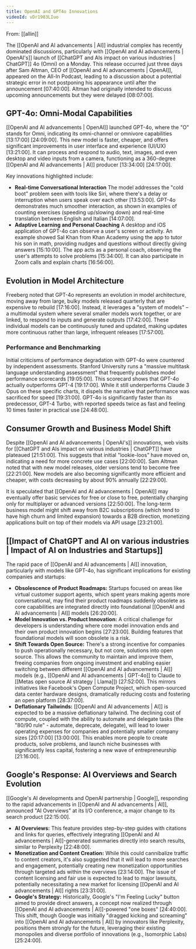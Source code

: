 ```yaml
---
title: OpenAI and GPT4o Innovations
videoId: vDr1983LIuo
---
```


From: [[allin]] <br/> 

The [[OpenAI and AI advancements | AI]] industrial complex has recently dominated discussions, particularly with [[OpenAI and AI advancements | OpenAI's]] launch of [[ChatGPT and AIs impact on various industries | ChatGPT]] 4o (Omni) on a Monday. This release occurred just three days after Sam Altman, CEO of [[OpenAI and AI advancements | OpenAI]], appeared on the All-In Podcast, leading to a discussion about a potential strategic error in not postponing his appearance until after the announcement <a class="yt-timestamp" data-t="07:40:00">[07:40:00]</a>. Altman had originally intended to discuss upcoming announcements but they were delayed <a class="yt-timestamp" data-t="08:07:00">[08:07:00]</a>.

## GPT-4o: Omni-Modal Capabilities

[[OpenAI and AI advancements | OpenAI]] launched GPT-4o, where the "O" stands for Omni, indicating its omni-channel or omnivore capabilities <a class="yt-timestamp" data-t="13:17:00">[13:17:00]</a> <a class="yt-timestamp" data-t="24:09:00">[24:09:00]</a>. This new model is faster, cheaper, and offers significant improvements in user interface and experience (UI/UX) <a class="yt-timestamp" data-t="13:21:00">[13:21:00]</a>. It can process and respond to audio, text, images, and even desktop and video inputs from a camera, functioning as a 360-degree [[OpenAI and AI advancements | AI]] producer <a class="yt-timestamp" data-t="13:34:00">[13:34:00]</a> <a class="yt-timestamp" data-t="24:17:00">[24:17:00]</a>.

Key innovations highlighted include:
*   **Real-time Conversational Interaction** The model addresses the "cold boot" problem seen with tools like Siri, where there's a delay or interruption when users speak over each other <a class="yt-timestamp" data-t="13:53:00">[13:53:00]</a>. GPT-4o demonstrates much smoother interaction, as shown in examples of counting exercises (speeding up/slowing down) and real-time translation between English and Italian <a class="yt-timestamp" data-t="14:07:00">[14:07:00]</a>.
*   **Adaptive Learning and Personal Coaching** A desktop and iOS application of GPT-4o can observe a user's screen or activity. An example showed Sal Khan from Khan Academy using the app to tutor his son in math, providing nudges and questions without directly giving answers <a class="yt-timestamp" data-t="15:10:00">[15:10:00]</a>. The app acts as a personal coach, observing the user's attempts to solve problems <a class="yt-timestamp" data-t="15:34:00">[15:34:00]</a>. It can also participate in Zoom calls and explain charts <a class="yt-timestamp" data-t="16:56:00">[16:56:00]</a>.

## Evolution in Model Architecture

Freeberg noted that GPT-4o represents an evolution in model architecture, moving away from large, bulky models released quarterly that are expensive to rebuild <a class="yt-timestamp" data-t="17:16:00">[17:16:00]</a>. Instead, it leverages a "system of models" – a multimodal system where several smaller models work together, or are linked, to respond to inputs and generate outputs <a class="yt-timestamp" data-t="17:42:00">[17:42:00]</a>. These individual models can be continuously tuned and updated, making updates more continuous rather than large, infrequent releases <a class="yt-timestamp" data-t="17:57:00">[17:57:00]</a>.

### Performance and Benchmarking

Initial criticisms of performance degradation with GPT-4o were countered by independent assessments. Stanford University runs a "massive multitask language understanding assessment" that frequently publishes model performance scorecards <a class="yt-timestamp" data-t="19:05:00">[19:05:00]</a>. This scorecard shows that GPT-4o actually outperforms GPT-4 <a class="yt-timestamp" data-t="19:17:00">[19:17:00]</a>. While it still underperforms Claude 3 Opus on these specific charts, it dispels the narrative that performance was sacrificed for speed <a class="yt-timestamp" data-t="19:31:00">[19:31:00]</a>. GPT-4o is significantly faster than its predecessor, GPT-4 Turbo, with reported speeds twice as fast and feeling 10 times faster in practical use <a class="yt-timestamp" data-t="24:48:00">[24:48:00]</a>.

## Consumer Growth and Business Model Shift

Despite [[OpenAI and AI advancements | OpenAI's]] innovations, web visits for [[ChatGPT and AIs impact on various industries | ChatGPT]] have plateaued <a class="yt-timestamp" data-t="21:51:00">[21:51:00]</a>. This suggests that initial "lookie-loos" have moved on, indicating a need for more concrete use cases <a class="yt-timestamp" data-t="22:00:00">[22:00:00]</a>. Sam Altman noted that with new model releases, older versions tend to become free <a class="yt-timestamp" data-t="22:21:00">[22:21:00]</a>. New models are also becoming significantly more efficient and cheaper, with costs decreasing by about 90% annually <a class="yt-timestamp" data-t="22:29:00">[22:29:00]</a>.

It is speculated that [[OpenAI and AI advancements | OpenAI]] may eventually offer basic services for free or close to free, potentially charging only for multiplayer or advanced versions <a class="yt-timestamp" data-t="22:50:00">[22:50:00]</a>. The long-term business model might shift away from B2C subscriptions (which tend to have high churn and limited expansion) towards a B2B direction, monetizing applications built on top of their models via API usage <a class="yt-timestamp" data-t="23:21:00">[23:21:00]</a>.

## [[Impact of ChatGPT and AI on various industries | Impact of AI on Industries and Startups]]

The rapid pace of [[OpenAI and AI advancements | AI]] innovation, particularly with models like GPT-4o, has significant implications for existing companies and startups:

*   **Obsolescence of Product Roadmaps:** Startups focused on areas like virtual customer support agents, which spent years making agents more conversational, may find their product roadmaps suddenly obsolete as core capabilities are integrated directly into foundational [[OpenAI and AI advancements | AI]] models <a class="yt-timestamp" data-t="26:20:00">[26:20:00]</a>.
*   **Model Innovation vs. Product Innovation:** A critical challenge for developers is understanding where core model innovation ends and their own product innovation begins <a class="yt-timestamp" data-t="27:23:00">[27:23:00]</a>. Building features that foundational models will soon obsolete is a risk.
*   **Shift Towards Open Source:** There's a strong incentive for companies to push operationally necessary, but not core, solutions into open source. This allows the community to maintain and improve them, freeing companies from ongoing investment and enabling easier switching between different [[OpenAI and AI advancements | AI]] models (e.g., [[OpenAI and AI advancements | GPT-4o]] to Claude to [[Metas open source AI strategy | Llama]]) <a class="yt-timestamp" data-t="27:52:00">[27:52:00]</a>. This mirrors initiatives like Facebook's Open Compute Project, which open-sourced data center hardware designs, dramatically reducing costs and fostering an open platform <a class="yt-timestamp" data-t="28:37:00">[28:37:00]</a>.
*   **Deflationary Tailwinds:** [[OpenAI and AI advancements | AI]] is expected to be a massive deflationary tailwind. The declining cost of compute, coupled with the ability to automate and delegate tasks (the "80/90 rule" - automate, deprecate, delegate), will lead to lower operating expenses for companies and potentially smaller company sizes <a class="yt-timestamp" data-t="20:17:00">[20:17:00]</a> <a class="yt-timestamp" data-t="13:00:00">[13:00:00]</a>. This enables more people to create products, solve problems, and launch niche businesses with significantly less capital, fostering a new wave of entrepreneurship <a class="yt-timestamp" data-t="21:16:00">[21:16:00]</a>.

## Google's Response: AI Overviews and Search Evolution

[[Google's AI developments and OpenAI partnership | Google]], responding to the rapid advancements in [[OpenAI and AI advancements | AI]], announced "AI Overviews" at its I/O conference, a major change to its search product <a class="yt-timestamp" data-t="22:15:00">[22:15:00]</a>.

*   **AI Overviews:** This feature provides step-by-step guides with citations and links for queries, effectively integrating [[OpenAI and AI advancements | AI]]-generated summaries directly into search results, similar to Perplexity <a class="yt-timestamp" data-t="22:48:00">[22:48:00]</a>.
*   **Monetization and Content Creation:** While this could cannibalize traffic to content creators, it's also suggested that it will lead to more searches and engagement, potentially creating new monetization opportunities through targeted ads within the overviews <a class="yt-timestamp" data-t="23:14:00">[23:14:00]</a>. The issue of content licensing and fair use is expected to lead to major lawsuits, potentially necessitating a new market for licensing [[OpenAI and AI advancements | AI]] rights <a class="yt-timestamp" data-t="23:31:00">[23:31:00]</a>.
*   **Google's Strategy:** Historically, Google's "I'm Feeling Lucky" button aimed to provide direct answers, a concept now realized through [[OpenAI and AI advancements | AI]]-powered "one boxes" <a class="yt-timestamp" data-t="24:40:00">[24:40:00]</a>. This shift, though Google was initially "dragged kicking and screaming" into [[OpenAI and AI advancements | AI]] by innovators like Perplexity, positions them strongly for the future, leveraging their existing monopolies and diverse portfolio of innovations (e.g., Isomorphic Labs) <a class="yt-timestamp" data-t="25:24:00">[25:24:00]</a>.